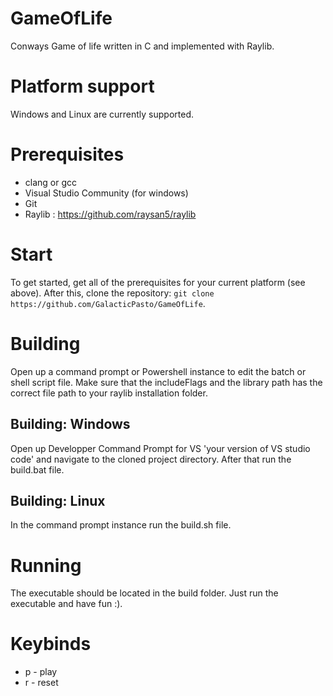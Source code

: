 # GameOfLife 

Conways Game of life written in C and implemented with Raylib.

# Platform support

Windows and Linux are currently supported. 

# Prerequisites

- clang or gcc 
- Visual Studio Community (for windows)
- Git 
- Raylib : https://github.com/raysan5/raylib

# Start
To get started, get all of the prerequisites for your current platform (see above). After this, clone the repository: `git clone https://github.com/GalacticPasto/GameOfLife`.

# Building

Open up a command prompt or Powershell instance to edit the batch or shell script file. Make sure that the includeFlags and the library path has the correct file path to your raylib installation folder. 

## Building: Windows
Open up Developper Command Prompt for VS 'your version of VS studio code' and navigate to the cloned project directory. After that run the build.bat file.

## Building: Linux
In the command prompt instance run the build.sh file.

# Running
The executable should be located in the build folder. Just run the executable and have fun :).

# Keybinds
- p - play 
- r - reset 

